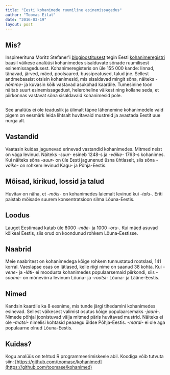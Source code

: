```yaml
---
title: "Eesti kohanimede ruumiline esinemissagedus"
author: "Toomas Eilat"
date: "2016-03-19"
layout: post
---
```








## Mis?
Inspireerituna Moritz Stefaner'i [blogipostitusest](http://truth-and-beauty.net/experiments/ach-ingen-zell/) tegin Eesti [kohanimeregistri](http://xgis.maaamet.ee/knravalik/) baasil väikese analüüsi kohanimedes sisalduvate sõnade ruumilisest esinemissagedusest. Kohanimeregisteris on üle 155 000 kande: linnad, tänavad, järved, mäed, poolsaared, bussipeatused, talud jne. Sellest andmebaasist otsisin kohanimesid, mis sisaldavad mingit sõna, näiteks _-nõmme-_ ja kuvasin kõik vastavad asukohad kaardile. 
Tumesinine toon näitab suurt esinemissagedust, heleroheline väikest ning kollane seda, et piirkonnas vastavat sõna sisaldavaid kohanimesid pole.

<img src="{{ site.url }}/img/eesti-kohanimede-ruumiline-esinemissagedus-nomme-1.png" title="" alt="" style="display: block; margin: auto;" />

See analüüs ei ole teaduslik ja ülimalt täpne lähenemine kohanimedele vaid pigem on eesmärk leida lihtsalt huvitavaid mustreid ja avastada Eestit uue nurga alt.


## Vastandid
Vaatasin kuidas jagunevad erinevad vastandid kohanimedes. Mitmed neist on väga levinud. Näiteks _-suur-_ esineb 1248-s ja _-väike-_ 1763-s kohanimes. Kui näiteks sõna _-suur-_ on üle Eesti jagunenud üsna ühtlaselt, siis sõna _-väike-_ on rohkem levinud Kagu- ja Põhja-Eestis.
<img src="{{ site.url }}/img/eesti-kohanimede-ruumiline-esinemissagedus-vastandid-1.png" title="" alt="" style="display: block; margin: auto;" />


## Mõisad, kirikud, lossid ja talud
Huvitav on näha, et _-mõis-_ on kohanimedes laiemalt levinud kui _-talu-_. Eriti paistab mõisade suurem konsentratsioon silma Lõuna-Eestis.
<img src="{{ site.url }}/img/eesti-kohanimede-ruumiline-esinemissagedus-mois_talu_kirik_loss-1.png" title="" alt="" style="display: block; margin: auto;" />

## Loodus
Lauget Eestimaad katab üle 8000 _-mäe-_ ja 1000 _-oru-_. Kui mäed asuvad kõikeal Eestis, siis orud on koondunud rohkem Lõuna-Eestisse.
<img src="{{ site.url }}/img/eesti-kohanimede-ruumiline-esinemissagedus-loodus-1.png" title="" alt="" style="display: block; margin: auto;" />

## Naabrid
Meie naabritest on kohanimedega kõige rohkem tunnustatud rootslasi, 141 korral. Vaeslapse osas on lätlased, kelle riigi nime on saanud 38 kohta. Kui _-vene-_ ja _-läti-_ ei moodusta kohanimedes populaarsemaid piirkondi, siis _-soome-_ on mõnevõrra levinum Lõuna- ja _-rootsi-_ Lõuna- ja Lääne-Eestis.
<img src="{{ site.url }}/img/eesti-kohanimede-ruumiline-esinemissagedus-naabrid-1.png" title="" alt="" style="display: block; margin: auto;" />

## Nimed
Kandsin kaardile ka 8 eesnime, mis tunde järgi tihedamini kohanimedes esinevad. Sellest väikesest valimist osutus kõige populaarsemaks _-jaani-_. Nimede põhjal joonistuvad välja mitmed päris huvitavad mustrid. Näiteks ei ole _-matsi-_ nimelisi kohtasid peaaegu üldse Põhja-Eestis. _-mardi-_ ei ole aga populaarne olnud Lõuna-Eestis.
<img src="{{ site.url }}/img/eesti-kohanimede-ruumiline-esinemissagedus-nimed-1.png" title="" alt="" style="display: block; margin: auto;" />

## Kuidas?
Kogu analüüs on tehtud R programmeerimiskeele abil. Koodiga võib tutvuta siin: [https://github.com/toomase/kohanimed](https://github.com/toomase/kohanimed)
